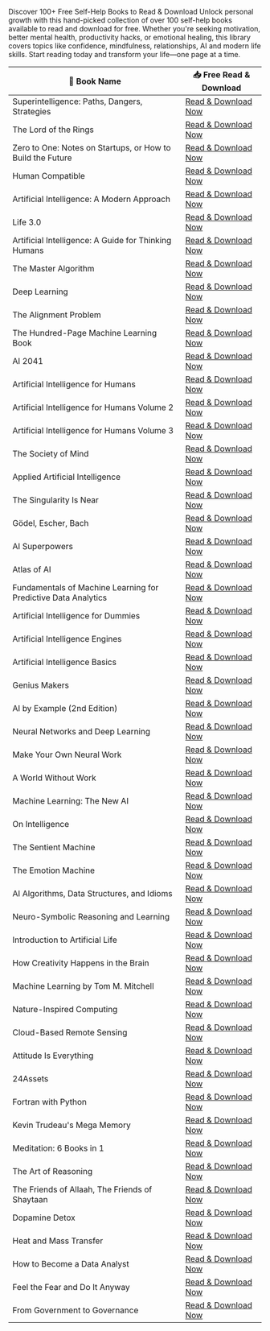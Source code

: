 
Discover 100+ Free Self-Help Books to Read & Download
Unlock personal growth with this hand-picked collection of over 100 self-help books available to read and download for free. Whether you're seeking motivation, better mental health, productivity hacks, or emotional healing, this library covers topics like confidence, mindfulness, relationships, AI and modern life skills. Start reading today and transform your life—one page at a time.


| 📖 Book Name                                                                                               | 📥 Free Read & Download                                                                            |
|-----------------------------------------------------------------------------------------------------------|----------------------------------------------------------------------------------------------------|
| Superintelligence: Paths, Dangers, Strategies                                                             | [Read & Download Now](https://lit2talks.com/superintelligence-paths-dangers-strategies-69)         |
| The Lord of the Rings                                                                                      | [Read & Download Now](https://lit2talks.com/the-lord-of-the-rings-70)                             |
| Zero to One: Notes on Startups, or How to Build the Future                                                 | [Read & Download Now](https://lit2talks.com/zero-to-one-notes-on-startups-or-how-to-build-the-future-by-peter-thiel-and-blake-masters-71) |
| Human Compatible                                                                                           | [Read & Download Now](https://lit2talks.com/human-compatible-72)                                  |
| Artificial Intelligence: A Modern Approach                                                                 | [Read & Download Now](https://lit2talks.com/artificial-intelligence-a-modern-approach-73)         |
| Life 3.0                                                                                                   | [Read & Download Now](https://lit2talks.com/life-3-0-74)                                          |
| Artificial Intelligence: A Guide for Thinking Humans                                                       | [Read & Download Now](https://lit2talks.com/artificial-intelligence-a-guide-for-thinking-humans-75) |
| The Master Algorithm                                                                                       | [Read & Download Now](https://lit2talks.com/the-master-algorithm-how-the-quest-for-the-ultimate-learning-machine-will-remake-our-world-76) |
| Deep Learning                                                                                              | [Read & Download Now](https://lit2talks.com/deep-learning-77)                                     |
| The Alignment Problem                                                                                      | [Read & Download Now](https://lit2talks.com/the-alignment-problem-machine-learning-and-human-values-78) |
| The Hundred-Page Machine Learning Book                                                                     | [Read & Download Now](https://lit2talks.com/the-hundred-page-machine-learning-book-79)            |
| AI 2041                                                                                                     | [Read & Download Now](https://lit2talks.com/ai-2041-ten-visions-for-our-future-80)                |
| Artificial Intelligence for Humans                                                                          | [Read & Download Now](https://lit2talks.com/artificial-intelligence-for-humans-81)                |
| Artificial Intelligence for Humans Volume 2                                                                 | [Read & Download Now](https://lit2talks.com/artificial-intelligence-for-humans-volume-2-82)       |
| Artificial Intelligence for Humans Volume 3                                                                 | [Read & Download Now](https://lit2talks.com/artificial-intelligence-for-humans-volume-3-83)       |
| The Society of Mind                                                                                         | [Read & Download Now](https://lit2talks.com/the-society-of-mind-84)                               |
| Applied Artificial Intelligence                                                                             | [Read & Download Now](https://lit2talks.com/applied-artificial-intelligence-a-handbook-for-business-leaders-85) |
| The Singularity Is Near                                                                                    | [Read & Download Now](https://lit2talks.com/the-singularity-is-near-when-humans-transcend-biology-86) |
| Gödel, Escher, Bach                                                                                        | [Read & Download Now](https://lit2talks.com/godel-escher-bach-an-eternal-golden-braid-87)         |
| AI Superpowers                                                                                              | [Read & Download Now](https://lit2talks.com/ai-superpowers-88)                                    |
| Atlas of AI                                                                                                 | [Read & Download Now](https://lit2talks.com/atlas-of-ai-power-politics-and-the-planetary-costs-of-artificial-intelligence-89) |
| Fundamentals of Machine Learning for Predictive Data Analytics                                             | [Read & Download Now](https://lit2talks.com/fundamentals-of-machine-learning-for-predictive-data-analytics-algorithms-worked-examples-and-case-studies-90) |
| Artificial Intelligence for Dummies                                                                         | [Read & Download Now](https://lit2talks.com/artificial-intelligence-for-dummies-91)               |
| Artificial Intelligence Engines                                                                             | [Read & Download Now](https://lit2talks.com/artificial-intelligence-engines-a-tutorial-introduction-to-the-mathematics-of-deep-learning-92) |
| Artificial Intelligence Basics                                                                              | [Read & Download Now](https://lit2talks.com/artificial-intelligence-basics-a-non-technical-introduction-93) |
| Genius Makers                                                                                               | [Read & Download Now](https://lit2talks.com/genius-makers-the-mavericks-who-brought-ai-to-google-facebook-and-the-world-94) |
| AI by Example (2nd Edition)                                                                                 | [Read & Download Now](https://lit2talks.com/artificial-intelligence-by-example-acquire-advanced-ai-machine-learning-and-deep-learning-design-skills-2nd-edition-95) |
| Neural Networks and Deep Learning                                                                           | [Read & Download Now](https://lit2talks.com/neural-networks-and-deep-learning-a-textbook-96)      |
| Make Your Own Neural Work                                                                                   | [Read & Download Now](https://lit2talks.com/make-your-own-neural-work-97)                         |
| A World Without Work                                                                                        | [Read & Download Now](https://lit2talks.com/a-world-without-work-98)                              |
| Machine Learning: The New AI                                                                                | [Read & Download Now](https://lit2talks.com/machine-learning-the-new-ai-99)                       |
| On Intelligence                                                                                            | [Read & Download Now](https://lit2talks.com/on-intelligence-100)                                 |
| The Sentient Machine                                                                                        | [Read & Download Now](https://lit2talks.com/the-sentient-machine-the-coming-age-of-artificial-intelligence-101) |
| The Emotion Machine                                                                                        | [Read & Download Now](https://lit2talks.com/the-emotion-machine-102)                             |
| AI Algorithms, Data Structures, and Idioms                                                                  | [Read & Download Now](https://lit2talks.com/ai-algorithms-data-structures-and-idioms-in-prolog-lisp-and-java-103) |
| Neuro-Symbolic Reasoning and Learning                                                                       | [Read & Download Now](https://lit2talks.com/neuro-symbolic-reasoning-and-learning-104)            |
| Introduction to Artificial Life                                                                             | [Read & Download Now](https://lit2talks.com/introduction-to-artificial-life-105)                  |
| How Creativity Happens in the Brain                                                                         | [Read & Download Now](https://lit2talks.com/how-creativity-happens-in-the-brain-106)              |
| Machine Learning by Tom M. Mitchell                                                                         | [Read & Download Now](https://lit2talks.com/machine-learning-by-tom-m-mitchell-107)               |
| Nature-Inspired Computing                                                                                   | [Read & Download Now](https://lit2talks.com/nature-inspired-computing-for-data-science-108)       |
| Cloud-Based Remote Sensing                                                                                  | [Read & Download Now](https://lit2talks.com/cloud-based-remote-sensing-with-google-earth-engine-109) |
| Attitude Is Everything                                                                                      | [Read & Download Now](https://lit2talks.com/attitude-is-everything-110)                           |
| 24Assets                                                                                                     | [Read & Download Now](https://lit2talks.com/24assets-111)                                         |
| Fortran with Python                                                                                         | [Read & Download Now](https://lit2talks.com/fortran-with-python-112)                              |
| Kevin Trudeau's Mega Memory                                                                                 | [Read & Download Now](https://lit2talks.com/kevin-trudeau-s-mega-memory-113)                      |
| Meditation: 6 Books in 1                                                                                    | [Read & Download Now](https://lit2talks.com/meditation-6-books-in-1-reiki-healing-chakra-healing-buddhism-self-guided-meditation-for-beginners-for-sleep-and-for-anxiety-114) |
| The Art of Reasoning                                                                                        | [Read & Download Now](https://lit2talks.com/the-art-of-reasoning-115)                             |
| The Friends of Allaah, The Friends of Shaytaan                                                              | [Read & Download Now](https://lit2talks.com/the-friends-of-allaah-the-friends-of-shaytaan-116)   |
| Dopamine Detox                                                                                              | [Read & Download Now](https://lit2talks.com/dopamine-detox-a-short-guide-to-remove-distractions-and-get-your-brain-to-do-hard-things-117) |
| Heat and Mass Transfer                                                                                      | [Read & Download Now](https://lit2talks.com/heat-and-mass-transfer-118)                           |
| How to Become a Data Analyst                                                                                | [Read & Download Now](https://lit2talks.com/how-to-become-a-data-analyst-my-low-cost-no-code-roadmap-for-breaking-into-tech-119) |
| Feel the Fear and Do It Anyway                                                                              | [Read & Download Now](https://lit2talks.com/feel-the-fear-and-do-it-anyway-120)                   |
| From Government to Governance                                                                               | [Read & Download Now](https://lit2talks.com/from-government-to-governance-a-brief-survey-of-the-indian-experience-121) |
